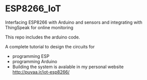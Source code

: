 # ESP8266_IoT
Interfacing ESP8266 with Arduino and sensors and integrating with ThingSpeak for online monitoring

This repo includes the arduino code.

A complete tutorial to design the circuits for
   * programming ESP
   * programming Arduino
   * Building the system
is avalable in my personal website http://puyaa.ir/iot-esp8266/
